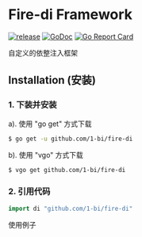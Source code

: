 # Fire-di Framework

[![release](https://img.shields.io/badge/release%20-v0.1.1-red.svg)](https://github.com/1-bi/fire-di/releases)
[![GoDoc](https://godoc.org/github.com/1-bi/fire-di?status.svg)](https://godoc.org/github.com/1-bi/fire-di)
[![Go Report Card](https://goreportcard.com/badge/github.com/1-bi/fire-di)](https://goreportcard.com/report/github.com/1-bi/fire-di)

自定义的依整注入框架


## Installation (安装)


### 1. 下装并安装

a). 使用 "go get" 方式下载
```sh
$ go get -u github.com/1-bi/fire-di
```

b). 使用 "vgo" 方式下载
```sh
$ vgo get github.com/1-bi/fire-di
```

### 2. 引用代码

```go
import di "github.com/1-bi/fire-di"
```


使用例子




